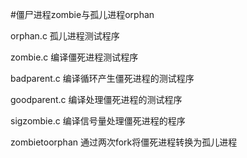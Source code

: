#僵尸进程zombie与孤儿进程orphan


orphan.c  	孤儿进程测试程序

zombie.c  	编译僵死进程测试程序

badparent.c  	编译循环产生僵死进程的测试程序

goodparent.c 	编译处理僵死进程的测试程序

sigzombie.c  	编译信号量处理僵死进程的程序

zombietoorphan	通过两次fork将僵死进程转换为孤儿进程


